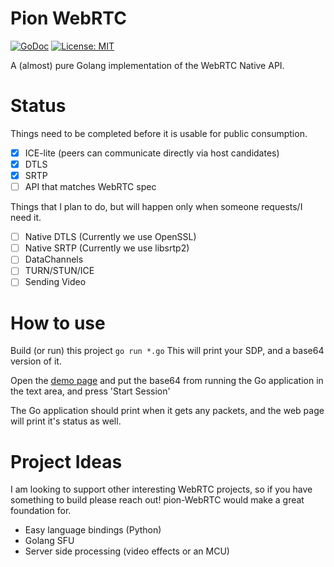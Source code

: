 # Pion WebRTC
[![GoDoc](https://godoc.org/github.com/pions/turn?status.svg)](https://godoc.org/github.com/pions/turn)
[![License: MIT](https://img.shields.io/badge/License-MIT-yellow.svg)](LICENSE.md)

A (almost) pure Golang implementation of the WebRTC Native API.

# Status
Things need to be completed before it is usable for public consumption.
- [x] ICE-lite (peers can communicate directly via host candidates)
- [x] DTLS
- [x] SRTP
- [ ] API that matches WebRTC spec

Things that I plan to do, but will happen only when someone requests/I need it.
* [ ] Native DTLS (Currently we use OpenSSL)
* [ ] Native SRTP (Currently we use libsrtp2)
* [ ] DataChannels
* [ ] TURN/STUN/ICE
* [ ] Sending Video

# How to use
Build (or run) this project `go run *.go` This will print your SDP, and a base64 version of it.

Open the [demo page](https://jsfiddle.net/tr2uq31e/) and put the base64
from running the Go application in the text area, and press 'Start Session'

The Go application should print when it gets any packets, and the web page will print it's status as well.

# Project Ideas
I am looking to support other interesting WebRTC projects, so if you have something to build please reach out!
pion-WebRTC would make a great foundation for.

* Easy language bindings (Python)
* Golang SFU
* Server side processing (video effects or an MCU)
